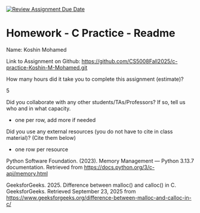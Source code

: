 [![Review Assignment Due Date](https://classroom.github.com/assets/deadline-readme-button-22041afd0340ce965d47ae6ef1cefeee28c7c493a6346c4f15d667ab976d596c.svg)](https://classroom.github.com/a/CbzfTysD)
# Homework - C Practice - Readme

Name: Koshin Mohamed 

Link to Assignment on Github: 
https://github.com/CS5008Fall2025/c-practice-Koshin-M-Mohamed.git

How many hours did it take you to complete this assignment (estimate)? 

5

Did you collaborate with any other students/TAs/Professors? If so, tell us who and in what capacity.  
- one per row, add more if needed


Did you use any external resources (you do not have to cite in class material)? (Cite them below)  

- one row per resource


Python Software Foundation. (2023). Memory Management — Python 3.13.7 documentation. Retrieved from https://docs.python.org/3/c-api/memory.html

 GeeksforGeeks. 2025. Difference between malloc() and calloc() in C. GeeksforGeeks. Retrieved September 23, 2025 from https://www.geeksforgeeks.org/difference-between-malloc-and-calloc-in-c/

